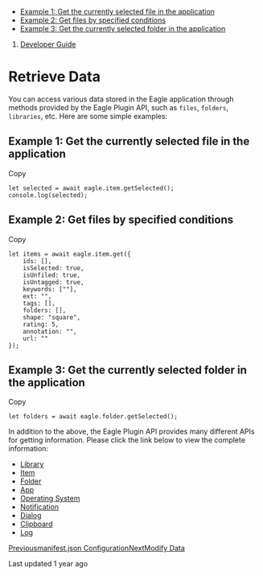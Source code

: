 * [Example 1: Get the currently selected file in the application](#example-1-get-the-currently-selected-file-in-the-application)
* [Example 2: Get files by specified conditions](#example-2-get-files-by-specified-conditions)
* [Example 3: Get the currently selected folder in the application](#example-3-get-the-currently-selected-folder-in-the-application)

1. [Developer Guide](/plugin-api/tutorial)
# Retrieve Data

You can access various data stored in the Eagle application through methods provided by the Eagle Plugin API, such as `files`, `folders`, `libraries`, etc. Here are some simple examples:

## **Example 1: Get the currently selected file in the application**

Copy
```
let selected = await eagle.item.getSelected();
console.log(selected);
```
## **Example 2: Get files by specified conditions**

Copy
```
let items = await eagle.item.get({
    ids: [],
    isSelected: true,
    isUnfiled: true,
    isUntagged: true,
    keywords: [""],
    ext: "",
    tags: [],
    folders: [],
    shape: "square",
    rating: 5,
    annotation: "",
    url: ""
});
```
## **Example 3: Get the currently selected folder in the application**

Copy
```
let folders = await eagle.folder.getSelected();
```

In addition to the above, the Eagle Plugin API provides many different APIs for getting information. Please click the link below to view the complete information:

* [Library](/plugin-api/api/library)
* [Item](/plugin-api/api/item)
* [Folder](/plugin-api/api/folder)
* [App](/plugin-api/api/app)
* [Operating System](/plugin-api/api/os)
* [Notification](/plugin-api/api/notification)
* [Dialog](/plugin-api/api/dialog)
* [Clipboard](/plugin-api/api/clipboard)
* [Log](/plugin-api/api/log)

[Previousmanifest.json Configuration](/plugin-api/tutorial/manifest)[NextModify Data](/plugin-api/tutorial/modify-eagle-data)

Last updated 1 year ago